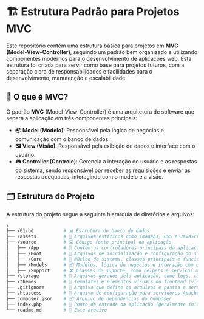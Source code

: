 # 🏗️ Estrutura Padrão para Projetos MVC

Este repositório contém uma estrutura básica para projetos em **MVC (Model-View-Controller)**, seguindo um padrão bem organizado e utilizando componentes modernos para o desenvolvimento de aplicações web. Esta estrutura foi criada para servir como base para projetos futuros, com a separação clara de responsabilidades e facilidades para o desenvolvimento, manutenção e escalabilidade.

## 🧩 O que é MVC?

O padrão **MVC** (Model-View-Controller) é uma arquitetura de software que separa a aplicação em três componentes principais:

- **📦 Model (Modelo)**: Responsável pela lógica de negócios e comunicação com o banco de dados.
- **🖼️ View (Visão)**: Responsável pela exibição de dados e interface com o usuário.
- **🎮 Controller (Controle)**: Gerencia a interação do usuário e as respostas do sistema, sendo responsável por receber as requisições e enviar as respostas adequadas, interagindo com o modelo e a visão.

## 🗂️ Estrutura do Projeto

A estrutura do projeto segue a seguinte hierarquia de diretórios e arquivos:

```bash
/
├── /01-bd           # 📊 Estrutura do banco de dados
├── /assets          # 🎨 Arquivos estáticos como imagens, CSS e JavaScript
├── /source          # 💻 Código fonte principal da aplicação
│   ├── /App         # 🎯 Contém os controladores principais da aplicação
│   ├── /Boot        # 🔧 Arquivos de inicialização e configuração do sistema
│   ├── /Core        # 🧠 Núcleo do sistema, classes principais e funcionalidades base
│   ├── /Models      # 📦 Modelos, lógica de negócios e interação com o banco de dados
│   ├── /Support     # 🛠️ Classes de suporte, como helpers e serviços auxiliares
├── /storage         # 📁 Arquivos gerados pela aplicação, como logs, cache, uploads, etc.
├── /themes          # 🎨 Templates e elementos visuais do frontend (views)
├── .gitignore       # 🙈 Arquivo que define os arquivos e pastas a serem ignorados pelo Git
├── .htaccess        # 🔗 Arquivo de configuração para servidores Apache (rotas, URL amigáveis)
├── composer.json    # 📦 Arquivo de dependências do Composer
├── index.php        # 🚪 Ponto de entrada da aplicação (geralmente inicializa o Boot e as rotas)
└── readme.md        # 📄 Este arquivo
```
